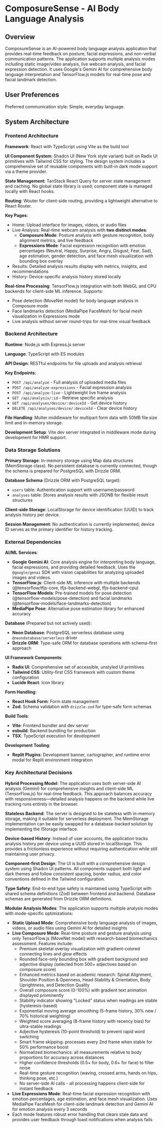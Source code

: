 # ComposureSense - AI Body Language Analysis

## Overview

ComposureSense is an AI-powered body language analysis application that provides real-time feedback on posture, facial expressions, and non-verbal communication patterns. The application supports multiple analysis modes including static image/video analysis, live webcam analysis, and facial expression detection. It uses Google's Gemini AI for comprehensive body language interpretation and TensorFlow.js models for real-time pose and facial landmark detection.

## User Preferences

Preferred communication style: Simple, everyday language.

## System Architecture

### Frontend Architecture

**Framework**: React with TypeScript using Vite as the build tool

**UI Component System**: Shadcn UI (New York style variant) built on Radix UI primitives with Tailwind CSS for styling. The design system includes a comprehensive set of reusable components with built-in dark mode support via a theme provider.

**State Management**: TanStack React Query for server state management and caching. No global state library is used; component state is managed locally with React hooks.

**Routing**: Wouter for client-side routing, providing a lightweight alternative to React Router.

**Key Pages**:
- Home: Upload interface for images, videos, or audio files
- Live Analysis: Real-time webcam analysis with **two distinct modes**:
  - **Composure Mode**: Posture analysis with gesture recognition, body alignment metrics, and live feedback
  - **Expressions Mode**: Facial expression recognition with emotion percentages (Neutral, Happy, Surprise, Angry, Disgust, Fear, Sad), age estimation, gender detection, and face mesh visualization with bounding box overlay
- Results: Detailed analysis results display with metrics, insights, and recommendations
- History: Device-specific analysis history stored locally

**Real-time Processing**: TensorFlow.js integration with both WebGL and CPU backends for client-side ML inference. Supports:
- Pose detection (MoveNet model) for body language analysis in Composure mode
- Face landmarks detection (MediaPipe FaceMesh) for facial mesh visualization in Expressions mode
- Live analysis without server round-trips for real-time visual feedback

### Backend Architecture

**Runtime**: Node.js with Express.js server

**Language**: TypeScript with ES modules

**API Design**: RESTful endpoints for file uploads and analysis retrieval

**Key Endpoints**:
- `POST /api/analyze` - Full analysis of uploaded media files
- `POST /api/analyze-expressions` - Facial expression analysis
- `POST /api/analyze-live` - Lightweight live frame analysis
- `GET /api/analysis/:id` - Retrieve specific analysis
- `GET /api/analyses/device/:deviceId` - Get device history
- `DELETE /api/analyses/device/:deviceId` - Clear device history

**File Handling**: Multer middleware for multipart form data with 50MB file size limit and in-memory storage.

**Development Setup**: Vite dev server integrated in middleware mode during development for HMR support.

### Data Storage Solutions

**Primary Storage**: In-memory storage using Map data structures (MemStorage class). No persistent database is currently connected, though the schema is prepared for PostgreSQL with Drizzle ORM.

**Database Schema** (Drizzle ORM with PostgreSQL target):
- `users` table: Authentication support with username/password
- `analyses` table: Stores analysis results with JSONB for flexible result structures

**Client-side Storage**: LocalStorage for device identification (UUID) to track analysis history per device.

**Session Management**: No authentication is currently implemented; device ID serves as the primary identifier for history tracking.

### External Dependencies

**AI/ML Services**:
- **Google Gemini AI**: Core analysis engine for interpreting body language, facial expressions, and providing detailed feedback. Uses the `@google/genai` SDK with vision capabilities for analyzing uploaded images and videos.
- **TensorFlow.js**: Client-side ML inference with multiple backends (@tensorflow/tfjs-core, tfjs-backend-webgl, tfjs-backend-cpu)
- **TensorFlow Models**: Pre-trained models for pose detection (@tensorflow-models/pose-detection) and facial landmarks (@tensorflow-models/face-landmarks-detection)
- **MediaPipe Pose**: Alternative pose estimation library for enhanced accuracy

**Database** (Prepared but not actively used):
- **Neon Database**: PostgreSQL serverless database using `@neondatabase/serverless` driver
- **Drizzle ORM**: Type-safe ORM for database operations with schema-first approach

**UI Framework Components**:
- **Radix UI**: Comprehensive set of accessible, unstyled UI primitives
- **Tailwind CSS**: Utility-first CSS framework with custom theme configuration
- **Lucide React**: Icon library

**Form Handling**:
- **React Hook Form**: Form state management
- **Zod**: Schema validation with `drizzle-zod` for type-safe form schemas

**Build Tools**:
- **Vite**: Frontend bundler and dev server
- **esbuild**: Backend bundling for production
- **TSX**: TypeScript execution for development

**Development Tooling**:
- **Replit Plugins**: Development banner, cartographer, and runtime error modal for Replit environment integration

### Key Architectural Decisions

**Hybrid Processing Model**: The application uses both server-side AI analysis (Gemini) for comprehensive insights and client-side ML (TensorFlow.js) for real-time feedback. This approach balances accuracy with responsiveness—detailed analysis happens on the backend while live tracking runs entirely in the browser.

**Stateless Backend**: The server is designed to be stateless with in-memory storage, making it suitable for serverless deployment. The MemStorage implementation can be easily swapped for a database-backed solution by implementing the IStorage interface.

**Device-based History**: Instead of user accounts, the application tracks analysis history per device using a UUID stored in localStorage. This provides a frictionless experience without requiring authentication while still maintaining user privacy.

**Component-first Design**: The UI is built with a comprehensive design system using Shadcn UI patterns. All components support both light and dark themes and follow consistent spacing, border radius, and color conventions defined in the Tailwind configuration.

**Type Safety**: End-to-end type safety is maintained using TypeScript with shared schema definitions (Zod) between frontend and backend. Database schemas are generated from Drizzle ORM definitions.

**Modular Analysis Modes**: The application supports multiple analysis modes with mode-specific optimizations:
- **Static Upload Mode**: Comprehensive body language analysis of images, videos, or audio files using Gemini AI for detailed insights
- **Live Composure Mode**: Real-time posture and gesture analysis using only TensorFlow.js (MoveNet model) with research-based biomechanics assessment. Features include:
  - Premium skeletal overlay visualization with gradient-colored connecting lines and glow effects
  - Rounded face-only bounding box with gradient background and adjective display (selected from 500+ adjectives based on composure score)
  - Enhanced metrics based on academic research: Spinal Alignment, Shoulder Position & Openness, Head Stability & Orientation, Body Uprightness, and Detection Quality
  - Overall composure score (0-100%) with gradient text animation displayed prominently
  - Stability indicator showing "Locked" status when readings are stable (hysteresis-based)
  - Exponential moving average smoothing (5-frame history, 30% new / 70% historical weighting)
  - Weighted score averaging (8-frame history with recency bias) for ultra-stable readings
  - Adjective hysteresis (10-point threshold) to prevent rapid word switching
  - Smart frame skipping: processes every 2nd frame when stable for 50% performance boost
  - Normalized biomechanics: all measurements relative to body proportions for accuracy across distances
  - Higher confidence thresholds (0.5+ for body, 0.6+ for face) to filter noise
  - Real-time gesture recognition (waving, crossed arms, hands on hips, thinking pose, etc.)
  - No server-side AI calls - all processing happens client-side for instant feedback
- **Live Expressions Mode**: Real-time facial expression recognition with emotion percentages, age estimation, and face mesh visualization. Uses MediaPipe FaceMesh for client-side landmark detection and Gemini AI for emotion analysis every 3 seconds
- Each mode features robust error handling that clears stale data and provides user feedback through toast notifications when analysis fails